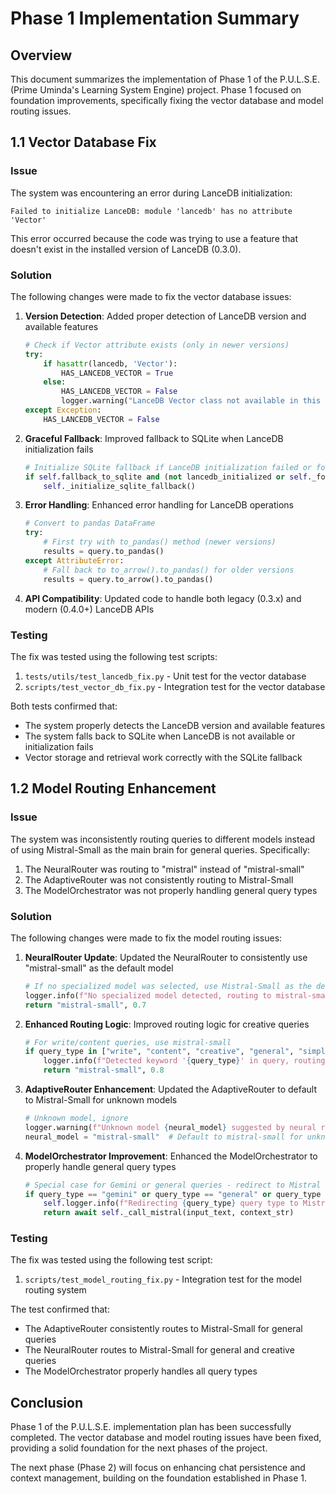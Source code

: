 # Phase 1 Implementation Summary

## Overview

This document summarizes the implementation of Phase 1 of the P.U.L.S.E. (Prime Uminda's Learning System Engine) project. Phase 1 focused on foundation improvements, specifically fixing the vector database and model routing issues.

## 1.1 Vector Database Fix

### Issue

The system was encountering an error during LanceDB initialization:

```
Failed to initialize LanceDB: module 'lancedb' has no attribute 'Vector'
```

This error occurred because the code was trying to use a feature that doesn't exist in the installed version of LanceDB (0.3.0).

### Solution

The following changes were made to fix the vector database issues:

1. **Version Detection**: Added proper detection of LanceDB version and available features
   ```python
   # Check if Vector attribute exists (only in newer versions)
   try:
       if hasattr(lancedb, 'Vector'):
           HAS_LANCEDB_VECTOR = True
       else:
           HAS_LANCEDB_VECTOR = False
           logger.warning("LanceDB Vector class not available in this version")
   except Exception:
       HAS_LANCEDB_VECTOR = False
   ```

2. **Graceful Fallback**: Improved fallback to SQLite when LanceDB initialization fails
   ```python
   # Initialize SQLite fallback if LanceDB initialization failed or forced to use SQLite
   if self.fallback_to_sqlite and (not lancedb_initialized or self._force_sqlite_fallback):
       self._initialize_sqlite_fallback()
   ```

3. **Error Handling**: Enhanced error handling for LanceDB operations
   ```python
   # Convert to pandas DataFrame
   try:
       # First try with to_pandas() method (newer versions)
       results = query.to_pandas()
   except AttributeError:
       # Fall back to to_arrow().to_pandas() for older versions
       results = query.to_arrow().to_pandas()
   ```

4. **API Compatibility**: Updated code to handle both legacy (0.3.x) and modern (0.4.0+) LanceDB APIs

### Testing

The fix was tested using the following test scripts:

1. `tests/utils/test_lancedb_fix.py` - Unit test for the vector database
2. `scripts/test_vector_db_fix.py` - Integration test for the vector database

Both tests confirmed that:
- The system properly detects the LanceDB version and available features
- The system falls back to SQLite when LanceDB is not available or initialization fails
- Vector storage and retrieval work correctly with the SQLite fallback

## 1.2 Model Routing Enhancement

### Issue

The system was inconsistently routing queries to different models instead of using Mistral-Small as the main brain for general queries. Specifically:

1. The NeuralRouter was routing to "mistral" instead of "mistral-small"
2. The AdaptiveRouter was not consistently routing to Mistral-Small
3. The ModelOrchestrator was not properly handling general query types

### Solution

The following changes were made to fix the model routing issues:

1. **NeuralRouter Update**: Updated the NeuralRouter to consistently use "mistral-small" as the default model
   ```python
   # If no specialized model was selected, use Mistral-Small as the default
   logger.info(f"No specialized model detected, routing to mistral-small")
   return "mistral-small", 0.7
   ```

2. **Enhanced Routing Logic**: Improved routing logic for creative queries
   ```python
   # For write/content queries, use mistral-small
   if query_type in ["write", "content", "creative", "general", "simple", "chat"]:
       logger.info(f"Detected keyword '{query_type}' in query, routing to mistral-small")
       return "mistral-small", 0.8
   ```

3. **AdaptiveRouter Enhancement**: Updated the AdaptiveRouter to default to Mistral-Small for unknown models
   ```python
   # Unknown model, ignore
   logger.warning(f"Unknown model {neural_model} suggested by neural router, ignoring")
   neural_model = "mistral-small"  # Default to mistral-small for unknown models
   ```

4. **ModelOrchestrator Improvement**: Enhanced the ModelOrchestrator to properly handle general query types
   ```python
   # Special case for Gemini or general queries - redirect to Mistral Small
   if query_type == "gemini" or query_type == "general" or query_type == "simple" or query_type == "chat":
       self.logger.info(f"Redirecting {query_type} query type to Mistral Small")
       return await self._call_mistral(input_text, context_str)
   ```

### Testing

The fix was tested using the following test script:

1. `scripts/test_model_routing_fix.py` - Integration test for the model routing system

The test confirmed that:
- The AdaptiveRouter consistently routes to Mistral-Small for general queries
- The NeuralRouter routes to Mistral-Small for general and creative queries
- The ModelOrchestrator properly handles all query types

## Conclusion

Phase 1 of the P.U.L.S.E. implementation plan has been successfully completed. The vector database and model routing issues have been fixed, providing a solid foundation for the next phases of the project.

The next phase (Phase 2) will focus on enhancing chat persistence and context management, building on the foundation established in Phase 1.
